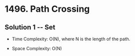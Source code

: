 # 1496. Path Crossing

## Solution 1 -- Set

* Time Complexity: O(N), where N is the length of the path.

* Space Complexity: O(N)
